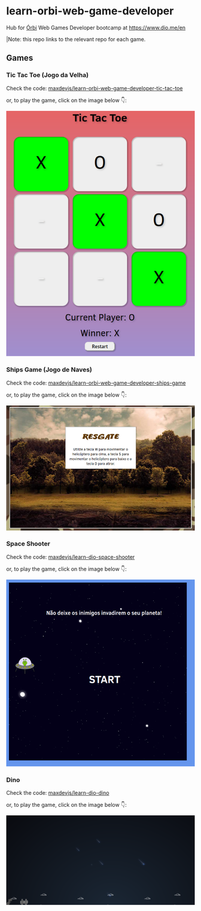 # learn-orbi-web-game-developer

Hub for [Órbi](https://orbi.co/) Web Games Developer bootcamp at <https://www.dio.me/en>

|Note: this repo links to the relevant repo for each game.

## Games

### Tic Tac Toe (Jogo da Velha)

Check the code: [maxdevjs/learn-orbi-web-game-developer-tic-tac-toe](https://github.com/maxdevjs/learn-orbi-web-game-developer-tic-tac-toe)

or, to play the game, click on the image below 👇:

[![screenshot](./img/01-basic-css-cosmetic.png?raw=true "screenshot")](https://maxdevjs.github.io/learn-orbi-web-game-developer-tic-tac-toe/)

### Ships Game (Jogo de Naves)

Check the code: [maxdevjs/learn-orbi-web-game-developer-ships-game](https://github.com/maxdevjs/learn-orbi-web-game-developer-ships-game)

or, to play the game, click on the image below 👇:

[![screenshot](./img/ships.png?raw=true "screenshot")](https://maxdevjs.github.io/learn-orbi-web-game-developer-ships-game/)

### Space Shooter

Check the code: [maxdevjs/learn-dio-space-shooter](https://github.com/maxdevjs/learn-dio-space-shooter)

or, to play the game, click on the image below 👇:

[![screenshot](./img/start.png?raw=true "screenshot")](https://maxdevjs.github.io/learn-dio-space-shooter/)

### Dino

Check the code: [maxdevjs/learn-dio-dino](https://github.com/maxdevjs/learn-dio-dino)

or, to play the game, click on the image below 👇:

[![screenshot](./img/dino.png?raw=true "screenshot")](https://maxdevjs.github.io/learn-dio-dino/)

